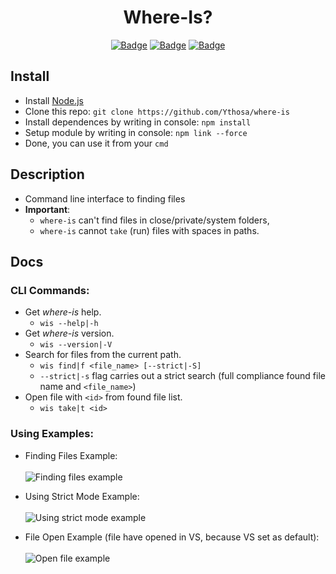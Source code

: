 <h1 align="center">Where-Is?</h1>
<div align="center">
  


[![Badge](https://img.shields.io/badge/Uses-Node.js-green.svg?style=flat-square)](1)
[![Badge](https://img.shields.io/badge/Open-Source-important.svg?style=flat-square)](1)
[![Badge](https://img.shields.io/badge/Made_with-Love-ff69b4.svg?style=flat-square)](1)
    


</div>


## Install
-   Install [Node.js](https://nodejs.org/en/) 
-   Clone this repo: `git clone https://github.com/Ythosa/where-is`
-   Install dependences by writing in console: `npm install`
-   Setup module by writing in console: `npm link --force`
-   Done, you can use it from your `cmd`



## Description
-    Command line interface to finding files
-    **Important**:
      * `where-is` can't find files in close/private/system folders,
      * `where-is` cannot `take` (run) files with spaces in paths.



## Docs


###   CLI Commands:
   -   Get _where-is_ help.
       *  `wis --help|-h`
   -   Get _where-is_ version.
       *  `wis --version|-V`
   -   Search for files from the current path.
       *  `wis find|f <file_name> [--strict|-S]`
       *  `--strict|-s` flag carries out a strict search (full compliance found file name and `<file_name>`)
   -   Open file with `<id>` from found file list.
       *  `wis take|t <id>`


###   Using Examples:
   -  Finding Files Example: <br> <br>
    <img src="https://github.com/Ythosa/where-is/blob/master/assets/findCommandExample.png" alt="Finding files example">
    
    
   -  Using Strict Mode Example: <br> <br>
    <img src="https://github.com/Ythosa/where-is/blob/master/assets/strictModeExample.png" alt="Using strict mode example">
    
   
   -  File Open Example (file have opened in VS, because VS set as default): <br> <br>
    <img src="https://github.com/Ythosa/where-is/blob/master/assets/gotoAndLastCommandsExample.png" alt="Open file example">
